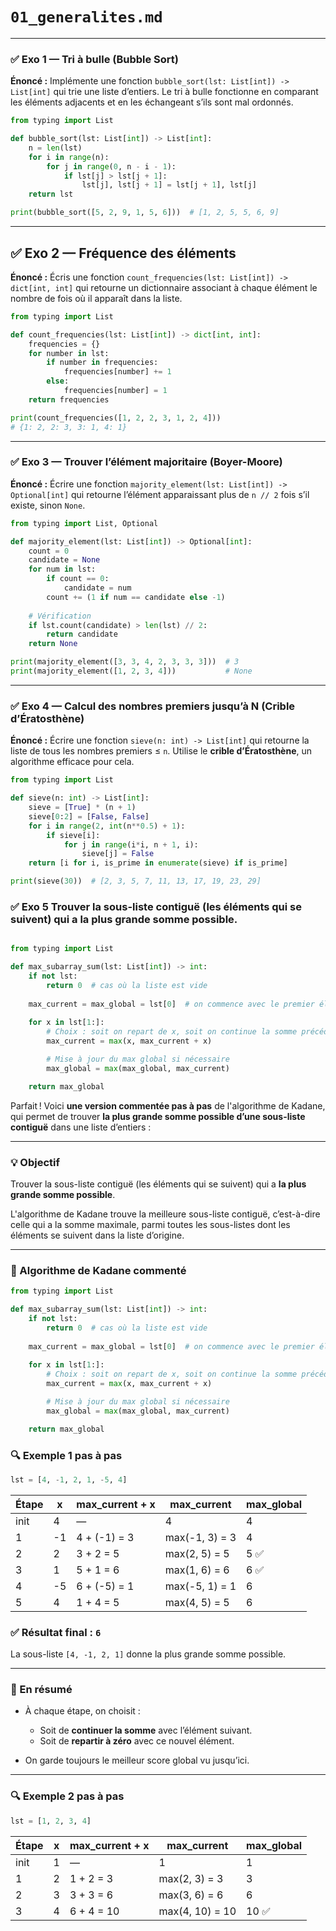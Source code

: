 # `01_generalites.md`

---

### ✅ Exo 1 — Tri à bulle (Bubble Sort)

**Énoncé :**
Implémente une fonction `bubble_sort(lst: List[int]) -> List[int]` qui trie une liste d’entiers. Le tri à bulle fonctionne en comparant les éléments adjacents et en les échangeant s’ils sont mal ordonnés.

```python
from typing import List

def bubble_sort(lst: List[int]) -> List[int]:
    n = len(lst)
    for i in range(n):
        for j in range(0, n - i - 1):
            if lst[j] > lst[j + 1]:
                lst[j], lst[j + 1] = lst[j + 1], lst[j]
    return lst

print(bubble_sort([5, 2, 9, 1, 5, 6]))  # [1, 2, 5, 5, 6, 9]
```

---

## ✅ Exo 2 — Fréquence des éléments

**Énoncé :**
Écris une fonction `count_frequencies(lst: List[int]) -> dict[int, int]` qui retourne un dictionnaire associant à chaque élément le nombre de fois où il apparaît dans la liste.

```python
from typing import List

def count_frequencies(lst: List[int]) -> dict[int, int]:
    frequencies = {}
    for number in lst:
        if number in frequencies:
            frequencies[number] += 1
        else:
            frequencies[number] = 1
    return frequencies

print(count_frequencies([1, 2, 2, 3, 1, 2, 4]))  
# {1: 2, 2: 3, 3: 1, 4: 1}
```

---

### ✅ Exo 3 — Trouver l’élément majoritaire (Boyer-Moore)

**Énoncé :**
Écrire une fonction `majority_element(lst: List[int]) -> Optional[int]` qui retourne l’élément apparaissant plus de `n // 2` fois s’il existe, sinon `None`.

```python
from typing import List, Optional

def majority_element(lst: List[int]) -> Optional[int]:
    count = 0
    candidate = None
    for num in lst:
        if count == 0:
            candidate = num
        count += (1 if num == candidate else -1)
    
    # Vérification
    if lst.count(candidate) > len(lst) // 2:
        return candidate
    return None

print(majority_element([3, 3, 4, 2, 3, 3, 3]))  # 3
print(majority_element([1, 2, 3, 4]))           # None
```

---

### ✅ Exo 4 — Calcul des nombres premiers jusqu’à N (Crible d’Ératosthène)

**Énoncé :**
Écrire une fonction `sieve(n: int) -> List[int]` qui retourne la liste de tous les nombres premiers ≤ `n`. Utilise le **crible d’Ératosthène**, un algorithme efficace pour cela.

```python
from typing import List

def sieve(n: int) -> List[int]:
    sieve = [True] * (n + 1)
    sieve[0:2] = [False, False]
    for i in range(2, int(n**0.5) + 1):
        if sieve[i]:
            for j in range(i*i, n + 1, i):
                sieve[j] = False
    return [i for i, is_prime in enumerate(sieve) if is_prime]

print(sieve(30))  # [2, 3, 5, 7, 11, 13, 17, 19, 23, 29]
```

### ✅ Exo 5 Trouver la sous-liste contiguë (les éléments qui se suivent) qui a la plus grande somme possible.

```python

from typing import List

def max_subarray_sum(lst: List[int]) -> int:
    if not lst:
        return 0  # cas où la liste est vide
    
    max_current = max_global = lst[0]  # on commence avec le premier élément
    
    for x in lst[1:]:
        # Choix : soit on repart de x, soit on continue la somme précédente
        max_current = max(x, max_current + x)

        # Mise à jour du max global si nécessaire
        max_global = max(max_global, max_current)

    return max_global

```

Parfait ! Voici **une version commentée pas à pas** de l'algorithme de Kadane, qui permet de trouver **la plus grande somme possible d’une sous-liste contiguë** dans une liste d’entiers :

---

### 💡 Objectif

Trouver la sous-liste contiguë (les éléments qui se suivent) qui a **la plus grande somme possible**.

L'algorithme de Kadane trouve la meilleure sous-liste contiguë, c’est-à-dire celle qui a la somme maximale, parmi toutes les sous-listes dont les éléments se suivent dans la liste d’origine.

---

### 🧠 Algorithme de Kadane commenté

```python
from typing import List

def max_subarray_sum(lst: List[int]) -> int:
    if not lst:
        return 0  # cas où la liste est vide
    
    max_current = max_global = lst[0]  # on commence avec le premier élément
    
    for x in lst[1:]:
        # Choix : soit on repart de x, soit on continue la somme précédente
        max_current = max(x, max_current + x)

        # Mise à jour du max global si nécessaire
        max_global = max(max_global, max_current)

    return max_global
```


### 🔍 Exemple 1 pas à pas

```python
lst = [4, -1, 2, 1, -5, 4]
```

| Étape | x  | max\_current + x | max\_current   | max\_global |
| ----- | -- | ---------------- | -------------- | ----------- |
| init  | 4  | —                | 4              | 4           |
| 1     | -1 | 4 + (-1) = 3     | max(-1, 3) = 3 | 4           |
| 2     | 2  | 3 + 2 = 5        | max(2, 5) = 5  | 5 ✅         |
| 3     | 1  | 5 + 1 = 6        | max(1, 6) = 6  | 6 ✅         |
| 4     | -5 | 6 + (-5) = 1     | max(-5, 1) = 1 | 6           |
| 5     | 4  | 1 + 4 = 5        | max(4, 5) = 5  | 6           |

### ✅ Résultat final : `6`

La sous-liste `[4, -1, 2, 1]` donne la plus grande somme possible.

---

### 🧠 En résumé

* À chaque étape, on choisit :

  * Soit de **continuer la somme** avec l’élément suivant.
  * Soit de **repartir à zéro** avec ce nouvel élément.
* On garde toujours le meilleur score global vu jusqu’ici.

---

### 🔍 Exemple 2 pas à pas

```python
lst = [1, 2, 3, 4]
```

| Étape | x | max\_current + x | max\_current    | max\_global |
| ----- | - | ---------------- | --------------- | ----------- |
| init  | 1 | —                | 1               | 1           |
| 1     | 2 | 1 + 2 = 3        | max(2, 3) = 3   | 3           |
| 2     | 3 | 3 + 3 = 6        | max(3, 6) = 6   | 6           |
| 3     | 4 | 6 + 4 = 10       | max(4, 10) = 10 | 10 ✅        |
